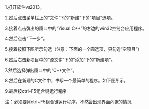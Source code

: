 1.打开软件vs2013。

2.然后点击菜单栏上的“文件”下的“新建”下的“项目”选项。

3.接着点击弹出的窗口中的“Visual C++”的右边的win32控制台应用程序。

4.然后点击“下一步”。

5.接着按照下图所示勾选（注意：下面的一个圆选项，只勾选“空项目”）

6.然后右击新项目中的“源文件”下的“添加”下的“新建项”。

7.然后选择弹出窗口中的“C++文件”。

8.然后在新建的C文件中，书写一个最简单的程序。如下图所示。

9.最后按ctrl+F5组合键运行程序

注：必须要用ctrl+F5组合键运行程序，不然会出现界面闪退的情况